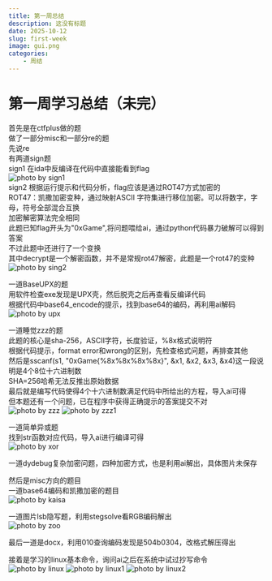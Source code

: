 ```yaml
---
title: 第一周总结
description: 这没有标题
date: 2025-10-12
slug: first-week
image: gui.png
categories:
    - 周结
---
```


# 第一周学习总结（未完）
首先是在ctfplus做的题  
做了一部分misc和一部分re的题  
先说re  
有两道sign题  
sign1 在ida中反编译在代码中直接能看到flag  
![photo by sign1](sign1.jpg)  
sign2 根据运行提示和代码分析，flag应该是通过ROT47方式加密的  
ROT47：凯撒加密变种，通过映射ASCII 字符集进行移位加密。可以将数字，字母，符号全部混合互换  
加密解密算法完全相同  
此题已知flag开头为"0xGame",将问题喂给ai，通过python代码暴力破解可以得到答案  
不过此题中还进行了一个变换  
其中decrypt是一个解密函数，并不是常规rot47解密，此题是一个rot47的变种  
![photo by sing2](sign2.jpg)  
  
一道BaseUPX的题  
用软件检查exe发现是UPX壳，然后脱壳之后再查看反编译代码  
根据代码中base64_encode的提示，找到base64的编码，再利用ai解码  
![photo by upx](UPX.jpg)
  
一道睡觉zzz的题  
此题的核心是sha-256，ASCII字符，长度验证，%8x格式说明符  
根据代码提示，format error和wrong的区别，先检查格式问题，再排查其他  
然后是sscanf(s1, "0xGame{%8x%8x%8x%8x}", &x1, &x2, &x3, &x4)这一段说明是4个8位十六进制数  
SHA=256哈希无法反推出原始数据  
最后就是编写代码使得4个十六进制数满足代码中所给出的方程，导入ai可得  
但本题还有一个问题，已在程序中获得正确提示的答案提交不对  
![photo by zzz](zzz.jpg) ![photo by zzz1](zzz1.jpg)  
  
一道简单异或题  
找到str函数对应代码，导入ai进行编译可得  
![photo by xor](xor.jpg)  
  
一道dydebug复杂加密问题，四种加密方式，也是利用ai解出，具体图片未保存  
  
然后是misc方向的题目  
一道base64编码和凯撒加密的题目  
![photo by kaisa](kaisa.jpg)  

一道图片lsb隐写题，利用stegsolve看RGB编码解出  
![photo by zoo](zoo.jpg)  
  
最后一道是docx，利用010查询编码发现是504b0304，改格式解压得出  
  
  


接着是学习的linux基本命令，询问ai之后在系统中试过抄写命令  
![photo by linux](linux1.jpg)  ![photo by linux1](linux2.jpg)  ![photo by linux2](linux3.jpg)  


